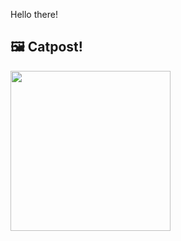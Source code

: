 Hello there!



## 🖼️ Catpost!

<sub>
    <img src="https://cdn2.thecatapi.com/images/3on.gif" height="256">
</sub>

